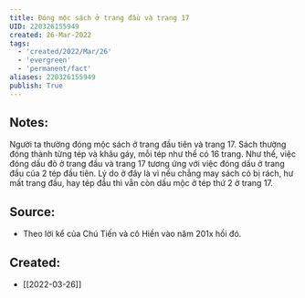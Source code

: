 ```yaml
---
title: Đóng mộc sách ở trang đầu và trang 17
UID: 220326155949
created: 26-Mar-2022
tags:
  - 'created/2022/Mar/26'
  - 'evergreen'
  - 'permanent/fact'
aliases: 220326155949
publish: True
---
```

## Notes:
Người ta thường đóng mộc sách ở trang đầu tiên và trang 17. Sách thường đóng thành từng tép và khâu gáy, mỗi tép như thế có 16 trang. Như thế, việc đóng dấu đỏ ở trang đầu và trang 17 tương ứng với việc đóng dấu ở trang đầu của 2 tép đầu tiên. Lý do ở đây là vì nếu chẳng may sách có bị rách, hư mất trang đầu, hay tép đầu thì vẫn còn dấu mộc ở tép thứ 2 ở trang 17.

## Source:
- Theo lời kể của Chú Tiến và cô Hiền vào năm 201x hồi đó.

## Created:
- [[2022-03-26]]
